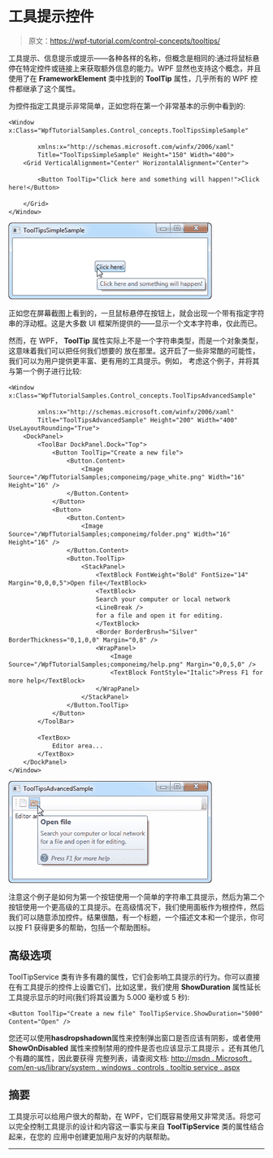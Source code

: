 # 工具提示控件

> 原文：<https://wpf-tutorial.com/control-concepts/tooltips/>

工具提示、信息提示或提示——各种各样的名称，但概念是相同的:通过将鼠标悬停在特定控件或链接上来获取额外信息的能力。WPF 显然也支持这个概念，并且使用了在 **FrameworkElement** 类中找到的 **ToolTip** 属性，几乎所有的 WPF 控件都继承了这个属性。

为控件指定工具提示非常简单，正如您将在第一个非常基本的示例中看到的:

```
<Window x:Class="WpfTutorialSamples.Control_concepts.ToolTipsSimpleSample"

        xmlns:x="http://schemas.microsoft.com/winfx/2006/xaml"
        Title="ToolTipsSimpleSample" Height="150" Width="400">
    <Grid VerticalAlignment="Center" HorizontalAlignment="Center">

        <Button ToolTip="Click here and something will happen!">Click here!</Button>

    </Grid>
</Window>
```

![](img/5bc4c62476e7157da805f31b65e4d6ad.png "A simple ToolTip example")

正如您在屏幕截图上看到的，一旦鼠标悬停在按钮上，就会出现一个带有指定字符串的浮动框。这是大多数 UI 框架所提供的——显示一个文本字符串，仅此而已。

然而，在 WPF， **ToolTip** 属性实际上不是一个字符串类型，而是一个对象类型，这意味着我们可以把任何我们想要的 放在那里。这开启了一些非常酷的可能性，我们可以为用户提供更丰富、更有用的工具提示。例如， 考虑这个例子，并将其与第一个例子进行比较:

<input type="hidden" name="IL_IN_ARTICLE">

```
<Window x:Class="WpfTutorialSamples.Control_concepts.ToolTipsAdvancedSample"

        xmlns:x="http://schemas.microsoft.com/winfx/2006/xaml"
        Title="ToolTipsAdvancedSample" Height="200" Width="400" UseLayoutRounding="True">
    <DockPanel>
        <ToolBar DockPanel.Dock="Top">
            <Button ToolTip="Create a new file">
                <Button.Content>
                    <Image Source="/WpfTutorialSamples;componeimg/page_white.png" Width="16" Height="16" />
                </Button.Content>
            </Button>
            <Button>
                <Button.Content>
                    <Image Source="/WpfTutorialSamples;componeimg/folder.png" Width="16" Height="16" />
                </Button.Content>
                <Button.ToolTip>
                    <StackPanel>
                        <TextBlock FontWeight="Bold" FontSize="14" Margin="0,0,0,5">Open file</TextBlock>
                        <TextBlock>
                        Search your computer or local network
                        <LineBreak />
                        for a file and open it for editing.
                        </TextBlock>
                        <Border BorderBrush="Silver" BorderThickness="0,1,0,0" Margin="0,8" />
                        <WrapPanel>
                            <Image Source="/WpfTutorialSamples;componeimg/help.png" Margin="0,0,5,0" />
                            <TextBlock FontStyle="Italic">Press F1 for more help</TextBlock>
                        </WrapPanel>
                    </StackPanel>
                </Button.ToolTip>
            </Button>
        </ToolBar>

        <TextBox>
            Editor area...
        </TextBox>
    </DockPanel>
</Window>
```

![](img/cd02daf642443a2f7d0852d29a23a99f.png "A more advanced ToolTip example")

注意这个例子是如何为第一个按钮使用一个简单的字符串工具提示，然后为第二个按钮使用一个更高级的工具提示。在高级情况下，我们使用面板作为根控件，然后我们可以随意添加控件。结果很酷，有一个标题，一个描述文本和一个提示，你可以按 F1 获得更多的帮助，包括一个帮助图标。

## 高级选项

ToolTipService 类有许多有趣的属性，它们会影响工具提示的行为。你可以直接在有工具提示的控件上设置它们，比如这里，我们使用 **ShowDuration** 属性延长工具提示显示的时间(我们将其设置为 5.000 毫秒或 5 秒):

```
<Button ToolTip="Create a new file" ToolTipService.ShowDuration="5000" Content="Open" />
```

您还可以使用**hasdropshadown**属性来控制弹出窗口是否应该有阴影，或者使用 **ShowOnDisabled** 属性来控制禁用的控件是否也应该显示工具提示 。还有其他几个有趣的属性，因此要获得 完整列表，请查阅文档: [http://msdn . Microsoft . com/en-us/library/system . windows . controls . tooltip service . aspx](http://msdn.microsoft.com/en-us/library/system.windows.controls.tooltipservice.aspx)

## 摘要

工具提示可以给用户很大的帮助，在 WPF，它们既容易使用又非常灵活。将您可以完全控制工具提示的设计和内容这一事实与来自 **ToolTipService** 类的属性结合起来，在您的 应用中创建更加用户友好的内联帮助。

* * *